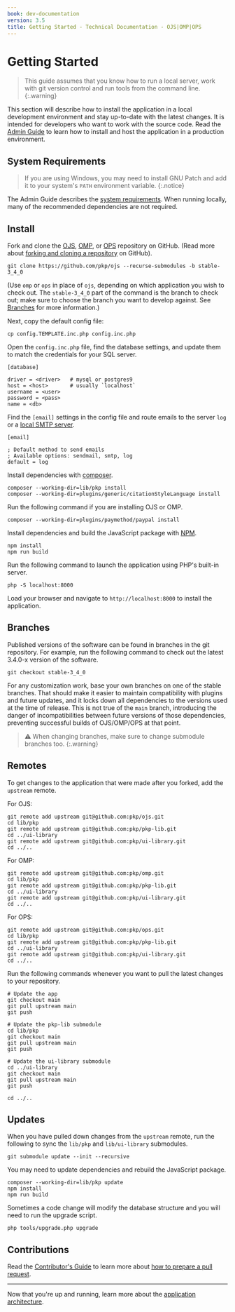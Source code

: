 ```yaml
---
book: dev-documentation
version: 3.5
title: Getting Started - Technical Documentation - OJS|OMP|OPS
---
```


# Getting Started

> This guide assumes that you know how to run a local server, work with git version control and run tools from the command line.
{:.warning}

This section will describe how to install the application in a local development environment and stay up-to-date with the latest changes. It is intended for developers who want to work with the source code. Read the [Admin Guide](../../../admin-guide/) to learn how to install and host the application in a production environment.

## System Requirements

> If you are using Windows, you may need to install GNU Patch and add it to your system's `PATH` environment variable.
{:.notice}

The Admin Guide describes the [system requirements](../../../admin-guide/en/getting-started#system-requirements). When running locally, many of the recommended dependencies are not required.

## Install

Fork and clone the [OJS](https://github.com/pkp/ojs), [OMP](https://github.com/pkp/omp), or [OPS](https://github.com/pkp/ops) repository on GitHub. (Read more about [forking and cloning a repository](https://help.github.com/en/articles/fork-a-repo) on GitHub).

```
git clone https://github.com/pkp/ojs --recurse-submodules -b stable-3_4_0
```

(Use `omp` or `ops` in place of `ojs`, depending on which application you wish to check out. The `stable-3_4_0` part of the command is the branch to check out; make sure to choose the branch you want to develop against. See [Branches](#branches) for more information.)

Next, copy the default config file:

```
cp config.TEMPLATE.inc.php config.inc.php
```

Open the `config.inc.php` file, find the database settings, and update them to match the credentials for your SQL server.

```
[database]

driver = <driver>   # mysql or postgres9
host = <host>       # usually `localhost`
username = <user>
password = <pass>
name = <db>
```

Find the `[email]` settings in the config file and route emails to the server `log` or a [local SMTP server](./resources#log-emails).

```
[email]

; Default method to send emails
; Available options: sendmail, smtp, log
default = log
```

Install dependencies with [composer](https://getcomposer.org/).

```
composer --working-dir=lib/pkp install
composer --working-dir=plugins/generic/citationStyleLanguage install
```

Run the following command if you are installing OJS or OMP.

```
composer --working-dir=plugins/paymethod/paypal install
```

Install dependencies and build the JavaScript package with [NPM](https://www.npmjs.com/).

```
npm install
npm run build
```

Run the following command to launch the application using PHP's built-in server.

```
php -S localhost:8000
```

Load your browser and navigate to `http://localhost:8000` to install the application.

## Branches

Published versions of the software can be found in branches in the git repository. For example, run the following command to check out the latest 3.4.0-x version of the software.

```
git checkout stable-3_4_0
```

For any customization work, base your own branches on one of the stable branches. That should make it easier to maintain compatibility with plugins and future updates, and it locks down all dependencies to the versions used at the time of release. This is not true of the `main` branch, introducing the danger of incompatibilities between future versions of those dependencies, preventing successful builds of OJS/OMP/OPS at that point.

> ⚠️  When changing branches, make sure to change submodule branches too.
{:.warning}

## Remotes

To get changes to the application that were made after you forked, add the `upstream` remote.

For OJS:

```
git remote add upstream git@github.com:pkp/ojs.git
cd lib/pkp
git remote add upstream git@github.com:pkp/pkp-lib.git
cd ../ui-library
git remote add upstream git@github.com:pkp/ui-library.git
cd ../..
```

For OMP:

```
git remote add upstream git@github.com:pkp/omp.git
cd lib/pkp
git remote add upstream git@github.com:pkp/pkp-lib.git
cd ../ui-library
git remote add upstream git@github.com:pkp/ui-library.git
cd ../..
```

For OPS:

```
git remote add upstream git@github.com:pkp/ops.git
cd lib/pkp
git remote add upstream git@github.com:pkp/pkp-lib.git
cd ../ui-library
git remote add upstream git@github.com:pkp/ui-library.git
cd ../..
```

Run the following commands whenever you want to pull the latest changes to your repository.

```
# Update the app
git checkout main
git pull upstream main
git push

# Update the pkp-lib submodule
cd lib/pkp
git checkout main
git pull upstream main
git push

# Update the ui-library submodule
cd ../ui-library
git checkout main
git pull upstream main
git push

cd ../..
```

## Updates

When you have pulled down changes from the `upstream` remote, run the following to sync the `lib/pkp` and `lib/ui-library` submodules.

```
git submodule update --init --recursive
```

You may need to update dependencies and rebuild the JavaScript package.

```
composer --working-dir=lib/pkp update
npm install
npm run build
```

Sometimes a code change will modify the database structure and you will need to run the upgrade script.

```
php tools/upgrade.php upgrade
```

## Contributions

Read the [Contributor's Guide](https://docs.pkp.sfu.ca/dev/contributors) to learn more about [how to prepare a pull request](https://docs.pkp.sfu.ca/dev/contributors/#code-contributions).

---

Now that you're up and running, learn more about the [application architecture](./architecture).
